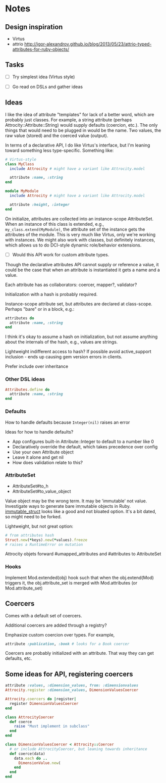 Notes
=====

Design inspiration
------------------

- Virtus
- attrio
  http://igor-alexandrov.github.io/blog/2013/05/23/attrio-typed-attributes-for-ruby-objects/


Tasks
-----

- [ ] Try simplest idea (Virtus style)

- [ ] Go read on DSLs and gather ideas


Ideas
-----

I like the idea of attribute "templates" for lack of a better word, which are
probably just classes. For example, a string attribute (perhaps
Attrocity::Attribute::String) would supply defaults (coercion, etc.). The only
things that would need to be plugged in would be the name. Two values, the raw
value (stored) and the coerced value (output).

In terms of a declarative API, I do like Virtus's interface, but I'm leaning
toward something less type-specific. Something like:

```ruby
# Virtus-style
class MyClass
  include Attrocity # might have a variant like Attrocity.model

  attribute :name, :string
end

module MyModule
  include Attrocity # might have a variant like Attrocity.model

  attribute :height, :integer
end
```

On initialize, attributes are collected into an instance-scope AttributeSet.
When an instance of this class is extended, e.g., `my_class.extend(MyModule)`,
the attribute set of the instance gets the attributes of the module. This is
very much like Virtus, only we're working with instances. We might also work
with classes, but definitely instances, which allows us to do DCI-style dynamic
role/behavior extensions.

- [ ] Would this API work for custom attribute types.

Though the declarative attributes API cannot supply or reference a value, it
could be the case that when an attribute is instantiated it gets a name and a
value.

Each attribute has as collaborators: coercer, mapper?, validator?

Initialization with a hash is probably required.

Instance-scope attribute set, but attributes are declared at class-scope.
Perhaps "bare" or in a block, e.g.:

```ruby
attributes do
  attribute :name, :string
end
```

I think it's okay to assume a hash on initialization, but not assume anything
about the internals of the hash, e.g., values are strings.

Lightweight indifferent access to hash? If possible avoid active_support
inclusion - ends up causing gem version errors in clients.

Prefer include over inheritance

### Other DSL ideas

```ruby
Attributes.define do
  attribute :name, :string
end
```

### Defaults

How to handle defaults because `Integer(nil)` raises an error

Ideas for how to handle defaults?
- App configures built-in Attribute::Integer to default to a number like 0
- Declaratively override the default, which takes precedence over config
- Use your own Attribute object
- Leave it alone and get nil
- How does validation relate to this?

### AttributeSet

- AttributeSet#to_h
- AttributeSet#to_value_object

Value object may be the wrong term. It may be 'immutable' not value. Investigate
ways to generate bare immutable objects in Ruby.
[immutable_struct](https://github.com/iconara/immutable_struct) looks like a
good and not bloated option. It's a bit dated, so might need to be forked.

Lightweight, but not great option:

```ruby
# from attributes hash
Struct.new(*keys).new(*values).freeze
# raises a RuntimeError on mutation
```

Attrocity objets forward #umapped_attributes and #attributes to AttributeSet

### Hooks

Implement Mod.extended(obj) hook such that when the obj.extend(Mod) triggers it,
the obj.attribute_set is merged with Mod.attributes (or Mod.attribute_set)


Coercers
--------

Comes with a default set of coercers.

Additional coercers are added through a registry?

Emphasize custom coercion over types. For example,

```ruby
attribute :publication, :book # looks for a Book coercer
```

Coercers are probably initialized with an attribute. That way they can get
defaults, etc.

Some ideas for API, registering coercers
----------------------------------------

```ruby
attribute :values, :dimension_values, from: :dimensionvalues
Attrocity.register :dimension_values, DimensionValuesCoercer

Attrocity.coercers do |register|
  register DimensionValuesCoercer
end

class AttrocityCoercer
  def coerce
    raise "Must implement in subclass"
  end
end

class DimensionValuesCoercer < Attrocity::Coercer
  # or include AttrocityCoercer, but leaning towards inheritance
  def coerce(data)
    data.each do ..
      DimensionValue.new(
    end
  end
end
```

